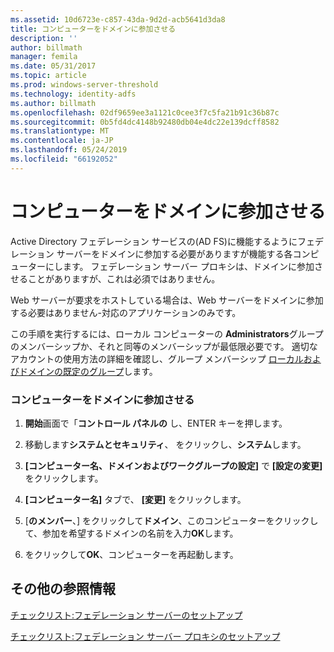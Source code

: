 ```yaml
---
ms.assetid: 10d6723e-c857-43da-9d2d-acb5641d3da8
title: コンピューターをドメインに参加させる
description: ''
author: billmath
manager: femila
ms.date: 05/31/2017
ms.topic: article
ms.prod: windows-server-threshold
ms.technology: identity-adfs
ms.author: billmath
ms.openlocfilehash: 02df9659ee3a1121c0cee3f7c5fa21b91c36b87c
ms.sourcegitcommit: 0b5fd4dc4148b92480db04e4dc22e139dcff8582
ms.translationtype: MT
ms.contentlocale: ja-JP
ms.lasthandoff: 05/24/2019
ms.locfileid: "66192052"
---
```

# <a name="join-a-computer-to-a-domain"></a>コンピューターをドメインに参加させる

Active Directory フェデレーション サービスの\(AD FS\)に機能するようにフェデレーション サーバーをドメインに参加する必要がありますが機能する各コンピューターにします。 フェデレーション サーバー プロキシは、ドメインに参加させることがありますが、これは必須ではありません。  
  
Web サーバーが要求をホストしている場合は、Web サーバーをドメインに参加する必要はありません\-対応のアプリケーションのみです。  
  
この手順を実行するには、ローカル コンピューターの **Administrators**グループのメンバーシップか、それと同等のメンバーシップが最低限必要です。  適切なアカウントの使用方法の詳細を確認し、グループ メンバーシップ [ローカルおよびドメインの既定のグループ](https://go.microsoft.com/fwlink/?LinkId=83477)します。   
  
### <a name="to-join-a-computer-to-a-domain"></a>コンピューターをドメインに参加させる  
  
1.  **開始**画面で「**コントロール パネルの** し、ENTER キーを押します。  
  
2.  移動します**システムとセキュリティ**、 をクリックし、**システム**します。  
  
3.  **[コンピューター名、ドメインおよびワークグループの設定]** で **[設定の変更]** をクリックします。  
  
4.  **[コンピューター名]** タブで、 **[変更]** をクリックします。  
  
5.  [**のメンバー**、] をクリックして**ドメイン**、このコンピューターをクリックして、参加を希望するドメインの名前を入力**OK**します。  
  
6.  をクリックして**OK**、コンピューターを再起動します。  
  
## <a name="additional-references"></a>その他の参照情報  
[チェックリスト:フェデレーション サーバーのセットアップ](Checklist--Setting-Up-a-Federation-Server.md)  
  
[チェックリスト:フェデレーション サーバー プロキシのセットアップ](Checklist--Setting-Up-a-Federation-Server-Proxy.md)  
  

